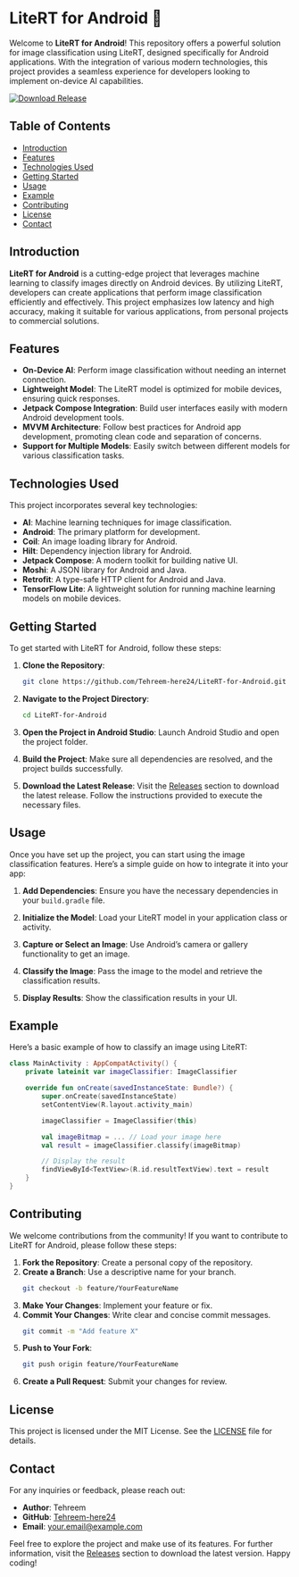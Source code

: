 # LiteRT for Android 📱

Welcome to **LiteRT for Android**! This repository offers a powerful solution for image classification using LiteRT, designed specifically for Android applications. With the integration of various modern technologies, this project provides a seamless experience for developers looking to implement on-device AI capabilities.

[![Download Release](https://img.shields.io/badge/Download%20Release-v1.0.0-blue)](https://github.com/Tehreem-here24/LiteRT-for-Android/releases)

## Table of Contents

- [Introduction](#introduction)
- [Features](#features)
- [Technologies Used](#technologies-used)
- [Getting Started](#getting-started)
- [Usage](#usage)
- [Example](#example)
- [Contributing](#contributing)
- [License](#license)
- [Contact](#contact)

## Introduction

**LiteRT for Android** is a cutting-edge project that leverages machine learning to classify images directly on Android devices. By utilizing LiteRT, developers can create applications that perform image classification efficiently and effectively. This project emphasizes low latency and high accuracy, making it suitable for various applications, from personal projects to commercial solutions.

## Features

- **On-Device AI**: Perform image classification without needing an internet connection.
- **Lightweight Model**: The LiteRT model is optimized for mobile devices, ensuring quick responses.
- **Jetpack Compose Integration**: Build user interfaces easily with modern Android development tools.
- **MVVM Architecture**: Follow best practices for Android app development, promoting clean code and separation of concerns.
- **Support for Multiple Models**: Easily switch between different models for various classification tasks.

## Technologies Used

This project incorporates several key technologies:

- **AI**: Machine learning techniques for image classification.
- **Android**: The primary platform for development.
- **Coil**: An image loading library for Android.
- **Hilt**: Dependency injection library for Android.
- **Jetpack Compose**: A modern toolkit for building native UI.
- **Moshi**: A JSON library for Android and Java.
- **Retrofit**: A type-safe HTTP client for Android and Java.
- **TensorFlow Lite**: A lightweight solution for running machine learning models on mobile devices.

## Getting Started

To get started with LiteRT for Android, follow these steps:

1. **Clone the Repository**:
   ```bash
   git clone https://github.com/Tehreem-here24/LiteRT-for-Android.git
   ```

2. **Navigate to the Project Directory**:
   ```bash
   cd LiteRT-for-Android
   ```

3. **Open the Project in Android Studio**: Launch Android Studio and open the project folder.

4. **Build the Project**: Make sure all dependencies are resolved, and the project builds successfully.

5. **Download the Latest Release**: Visit the [Releases](https://github.com/Tehreem-here24/LiteRT-for-Android/releases) section to download the latest release. Follow the instructions provided to execute the necessary files.

## Usage

Once you have set up the project, you can start using the image classification features. Here’s a simple guide on how to integrate it into your app:

1. **Add Dependencies**: Ensure you have the necessary dependencies in your `build.gradle` file.

2. **Initialize the Model**: Load your LiteRT model in your application class or activity.

3. **Capture or Select an Image**: Use Android’s camera or gallery functionality to get an image.

4. **Classify the Image**: Pass the image to the model and retrieve the classification results.

5. **Display Results**: Show the classification results in your UI.

## Example

Here’s a basic example of how to classify an image using LiteRT:

```kotlin
class MainActivity : AppCompatActivity() {
    private lateinit var imageClassifier: ImageClassifier

    override fun onCreate(savedInstanceState: Bundle?) {
        super.onCreate(savedInstanceState)
        setContentView(R.layout.activity_main)

        imageClassifier = ImageClassifier(this)

        val imageBitmap = ... // Load your image here
        val result = imageClassifier.classify(imageBitmap)

        // Display the result
        findViewById<TextView>(R.id.resultTextView).text = result
    }
}
```

## Contributing

We welcome contributions from the community! If you want to contribute to LiteRT for Android, please follow these steps:

1. **Fork the Repository**: Create a personal copy of the repository.
2. **Create a Branch**: Use a descriptive name for your branch.
   ```bash
   git checkout -b feature/YourFeatureName
   ```
3. **Make Your Changes**: Implement your feature or fix.
4. **Commit Your Changes**: Write clear and concise commit messages.
   ```bash
   git commit -m "Add feature X"
   ```
5. **Push to Your Fork**:
   ```bash
   git push origin feature/YourFeatureName
   ```
6. **Create a Pull Request**: Submit your changes for review.

## License

This project is licensed under the MIT License. See the [LICENSE](LICENSE) file for details.

## Contact

For any inquiries or feedback, please reach out:

- **Author**: Tehreem
- **GitHub**: [Tehreem-here24](https://github.com/Tehreem-here24)
- **Email**: [your.email@example.com](mailto:your.email@example.com)

Feel free to explore the project and make use of its features. For further information, visit the [Releases](https://github.com/Tehreem-here24/LiteRT-for-Android/releases) section to download the latest version. Happy coding!